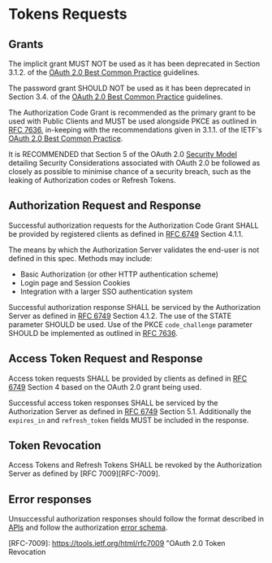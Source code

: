 # Tokens Requests

## Grants

The implicit grant MUST NOT be used as it has been deprecated in Section 3.1.2. of the [OAuth 2.0 Best Common
Practice][oauth-bcp-13] guidelines.

The password grant SHOULD NOT be used as it has been deprecated in Section 3.4. of the [OAuth 2.0 Best Common
Practice][oauth-bcp-13] guidelines.

The Authorization Code Grant is recommended as the primary grant to be used with Public Clients and MUST be used
alongside PKCE as outlined in [RFC 7636][RFC-7636], in-keeping with the recommendations given in 3.1.1. of the
IETF's [OAuth 2.0 Best Common Practice][oauth-bcp-13].

It is RECOMMENDED that Section 5 of the OAuth 2.0 [Security Model][oauth-security-model] detailing Security
Considerations associated with OAuth 2.0 be followed as closely as possible to minimise chance of a security
breach, such as the leaking of Authorization codes or Refresh Tokens.

## Authorization Request and Response

Successful authorization requests for the Authorization Code Grant SHALL be provided by registered clients as 
defined in [RFC 6749][RFC-6749] Section 4.1.1.

The means by which the Authorization Server validates the end-user is not defined in this spec. Methods may include:
- Basic Authorization (or other HTTP authentication scheme)
- Login page and Session Cookies
- Integration with a larger SSO authentication system

Successful authorization response SHALL be serviced by the Authorization Server as defined in
[RFC 6749][RFC-6749] Section 4.1.2. The use of the STATE parameter SHOULD be used. Use of the PKCE `code_challenge` 
parameter SHOULD be implemented as outlined in [RFC 7636][RFC-7636].

## Access Token Request and Response

Access token requests SHALL be provided by clients as defined in [RFC 6749][RFC-6749] Section 4 based on the OAuth 
2.0 grant being used.

Successful access token responses SHALL be serviced by the Authorization Server as defined in
[RFC 6749][RFC-6749] Section 5.1. Additionally the `expires_in` and `refresh_token` fields MUST be
included in the response.

## Token Revocation

Access Tokens and Refresh Tokens SHALL be revoked by the Authorization Server as defined by [RFC 7009][RFC-7009].

## Error responses

Unsuccessful authorization responses should follow the format described in [APIs](./2.0.%20APIs.md) and follow the
authorization [error schema](../APIs/schemas/token_error_response.json).


[RFC-6749]: https://tools.ietf.org/html/rfc6749 "The OAuth 2.0 Authorization Framework"

[RFC-7009]: https://tools.ietf.org/html/rfc7009 "OAuth 2.0 Token Revocation

[RFC-7636]: https://tools.ietf.org/html/rfc7636 "Proof Key for Code Exchange by OAuth Public Clients"

[oauth-bcp-13]: https://tools.ietf.org/html/draft-ietf-oauth-security-topics-13 "OAuth 2.0 Security Best Current Practice 13"

[oauth-security-model]: https://tools.ietf.org/html/rfc6819 "OAuth 2.0 Threat Model and Security Considerations"